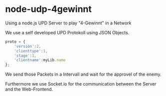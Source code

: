 node-udp-4gewinnt
=================

Using a node.js UPD Server to play "4-Gewinnt" in a Network

We use a self developed UPD Protokoll using JSON Objects.

```javascript
proto = {
    'version':2,
    'clienttype':1,
    'stage':1,
    'clientname':myLib.name
};
```

We send those Packets in a Intervall and wait for the approvel of the enemy.

Furthermore we use Socket.io for the communication between the Server and the Web-Frontend.


